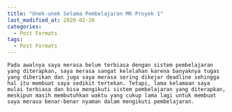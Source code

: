 ```yaml
---
title: "Unek-unek Selama Pembelajaran MK Proyek 1"
last_modified_at: 2020-02-26
categories:
  - Post Formats
tags:
  - Post Formats
---
```


	Pada awalnya saya merasa belum terbiasa dengan sistem pembelajaran yang diterapkan, saya merasa sangat kelelahan karena banyaknya tugas yang diberikan dan juga saya merasa sering dikejar deadline sehingga hal itu membuat saya sedikit tertekan. Tetapi, lama kelamaan saya mulai terbiasa dan bisa mengikuti sistem pembelajaran yang diterapkan, meskipun masih membutuhkan waktu yang cukup lama lagi untuk membuat saya merasa benar-benar nyaman dalam mengikuti pembelajaran. 